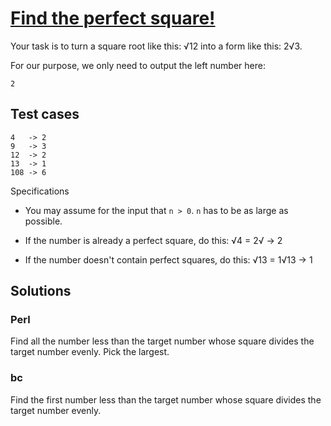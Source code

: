 # [Find the perfect square!][codegolf]

Your task is to turn a square root like this: &#x221A;12
into a form like this: 2&#x221A;3.

For our purpose, we only need to output the left number here:

    2

## Test cases

    4   -> 2
    9   -> 3
    12  -> 2
    13  -> 1
    108 -> 6

Specifications

* You may assume for the input that `n > 0`. `n` has to be as large
  as possible.
* If the number is already a perfect square, do this:
  &#x221A;4 = 2&#x221A; -> 2

* If the number doesn't contain perfect squares, do this:
  &#x221A;13 = 1&#x221A;13 -> 1


[codegolf]: https://codegolf.stackexchange.com/questions/206853/find-the-perfect-square


## Solutions

### Perl

Find all the number less than the target number whose square
divides the target number evenly. Pick the largest.

### bc

Find the first number less than the target number whose square
divides the target number evenly.
